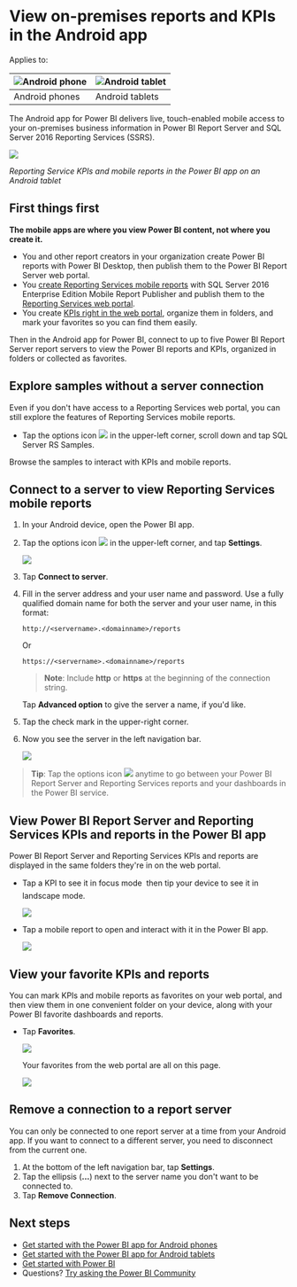 <properties 
   pageTitle="View on-premises reports and KPIs in the Android app"
   description="The Android app for Power BI offers live, touch-enabled mobile access to your important on-premises business information in Power BI Report Server and SQL Server Reporting Services."
   services="powerbi" 
   documentationCenter="" 
   authors="maggiesMSFT" 
   manager="erikre" 
   backup=""
   editor=""
   tags=""
   qualityFocus="no"
   qualityDate=""/>
 
<tags
   ms.service="powerbi"
   ms.devlang="NA"
   ms.topic="article"
   ms.tgt_pltfrm="NA"
   ms.workload="powerbi"
   ms.date="05/14/2017"
   ms.author="maggies"/>

# View on-premises reports and KPIs in the Android app

Applies to:

| ![Android phone](media/powerbi-mobile-android-kpis-mobile-reports/android-phone-logo-50-px.png) | ![Android tablet](media/powerbi-mobile-android-kpis-mobile-reports/android-tablet-logo-50-px.png) |
|:------------------------|:----------------------------|
| Android phones | Android tablets |

The Android app for Power BI delivers live, touch-enabled mobile access to your on-premises business information in Power BI Report Server and SQL Server 2016 Reporting Services (SSRS).

![](media/powerbi-mobile-android-kpis-mobile-reports/power-bi-android-tablet-ssrs-home.png)

*Reporting Service KPIs and mobile reports in the Power BI app on an Android tablet*


## First things first

**The mobile apps are where you view Power BI content, not where you create it.**

-  You and other report creators in your organization create Power BI reports with Power BI Desktop, then publish them to the Power BI Report Server web portal. 
-  You [create Reporting Services mobile reports](https://msdn.microsoft.com/library/mt652547.aspx) with SQL Server 2016 Enterprise Edition Mobile Report Publisher and publish them to the [Reporting Services web portal](https://msdn.microsoft.com/library/mt637133.aspx).  
-   You create [KPIs right in the web portal](https://msdn.microsoft.com/library/mt683632.aspx), organize them in folders, and mark your favorites so you can find them easily. 

Then in the Android app for Power BI, connect to up to five Power BI Report Server report servers to view the Power BI reports and KPIs, organized in folders or collected as favorites. 

## Explore samples without a server connection

Even if you don't have access to a Reporting Services web portal, you can still explore the features of Reporting Services mobile reports. 

-  Tap the options icon ![](media/powerbi-mobile-android-kpis-mobile-reports/pbi_and_menuiconbordr.png) in the upper-left corner, scroll down and tap SQL Server RS Samples.

Browse the samples to interact with KPIs and mobile reports.

## Connect to a server to view Reporting Services mobile reports 

1.  In your Android device, open the Power BI app.
  
3. Tap the options icon ![](media/powerbi-mobile-android-kpis-mobile-reports/pbi_and_menuiconbordr.png) in the upper-left corner, and tap **Settings**.

     ![](media/powerbi-mobile-android-kpis-mobile-reports/power-bi-android-settings-menu.png)

4.  Tap **Connect to server**.

5. Fill in the server address and your user name and password. Use a fully qualified domain name for both the server and your user name,  in this format:

     `http://<servername>.<domainname>/reports`

     Or

     `https://<servername>.<domainname>/reports`
     
     >**Note**: Include **http** or **https** at the beginning of the connection string.

    Tap **Advanced option** to give the server a name, if you'd like.

3. Tap the check mark in the upper-right corner.

5.  Now you see the server in the left navigation bar.

    ![](media/powerbi-mobile-android-kpis-mobile-reports/power-bi-android-ssrs-server.png)

>**Tip**: Tap the options icon ![](media/powerbi-mobile-android-kpis-mobile-reports/pbi_and_menuiconbordr.png) anytime to go between your Power BI Report Server and Reporting Services reports and your dashboards in the Power BI service. 

## View Power BI Report Server and Reporting Services KPIs and reports in the Power BI app

Power BI Report Server and Reporting Services KPIs and reports are displayed in the same folders they're in on the web portal. 

- Tap a KPI to see it in focus mode &#151; then tip your device to see it in landscape mode.

    ![](media/powerbi-mobile-android-kpis-mobile-reports/pbi_and_ssrs_tilelndscpbrdr.png)

- Tap a mobile report to open and interact with it in the Power BI app.


    ![](media/powerbi-mobile-android-kpis-mobile-reports/power-bi-android-tablet-ssrs-sample-report.png)

## View your favorite KPIs and reports

You can mark KPIs and mobile reports as favorites on your web portal, and then view them in one convenient folder on your device, along with your Power BI favorite dashboards and reports.

-  Tap **Favorites**.

    ![](media/powerbi-mobile-android-kpis-mobile-reports/pbi_and_ssrs_favemenu.png)
   
    Your favorites from the web portal are all on this page.

    ![](media/powerbi-mobile-android-kpis-mobile-reports/power-bi-android-ssrs-favorites.png)

## Remove a connection to a report server

You can only be connected to one report server at a time from your Android app. If you want to connect to a different server, you need to disconnect from the current one.

1. At the bottom of the left navigation bar, tap **Settings**.
2. Tap the ellipsis (**...**) next to the server name you don't want to be connected to.
3. Tap **Remove Connection**.

## Next steps 
- [Get started with the Power BI app for Android phones](powerbi-mobile-android-app-get-started.md)  
- [Get started with the Power BI app for Android tablets](powerbi-mobile-android-tablet-app-get-started.md)
- [Get started with Power BI](powerbi-service-get-started.md)  
- Questions? [Try asking the Power BI Community](http://community.powerbi.com/)
